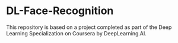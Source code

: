# DL-Face-Recognition
This repository is based on a project completed as part of the Deep Learning Specialization on Coursera by DeepLearning.AI. 
